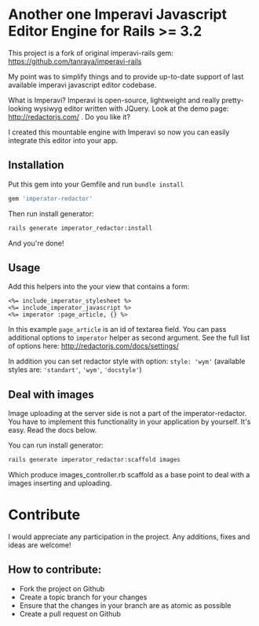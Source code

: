 # Another one Imperavi Javascript Editor Engine for Rails >= 3.2

This project is a fork of original imperavi-rails gem: https://github.com/tanraya/imperavi-rails

My point was to simplify things and to provide up-to-date support of last available imperavi javascript editor codebase.

What is Imperavi? Imperavi is open-source, lightweight and really pretty-looking wysiwyg editor written with JQuery. Look at the demo page: http://redactorjs.com/ . Do you like it?

I created this mountable engine with Imperavi so now you can easily integrate this editor into your app.

## Installation

Put this gem into your Gemfile and run `bundle install`

```ruby
gem 'imperator-redactor'
```

Then run install generator:

```bash
rails generate imperator_redactor:install
```

And you're done!

## Usage

Add this helpers into the your view that contains a form:

```erb
<%= include_imperator_stylesheet %>
<%= include_imperator_javascript %>
<%= imperator :page_article, {} %>
```

In this example `page_article` is an id of textarea field. You can pass additional options to `imperator` helper as second argument. See the full list of options here: http://redactorjs.com/docs/settings/

In addition you can set redactor style with option: `style: 'wym'` (available styles are: `'standart'`, `'wym'`, `'docstyle'`)

## Deal with images

Image uploading at the server side is not a part of the imperator-redactor. You have to implement this functionality in your application by yourself. It's easy. Read the docs below.

You can run install generator:

```bash
rails generate imperator_redactor:scaffold images
```

Which produce images_controller.rb scaffold as a base point to deal with a images inserting and uploading.


# Contribute

I would appreciate any participation in the project. Any additions, fixes and ideas are welcome!

## How to contribute:

* Fork the project on Github
* Create a topic branch for your changes
* Ensure that the changes in your branch are as atomic as possible
* Create a pull request on Github
